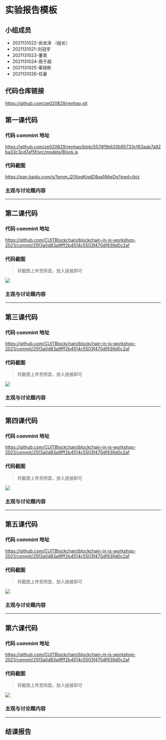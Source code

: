 # 实验报告模板

## 小组成员

- 2021131022-尚龙泽 （组长）
- 2021131021-刘冠宇
- 2021131023-董青
- 2021131024-周于超
- 2021131025-辜锐彬
- 2021131026-任豪


## 代码仓库链接

https://github.com/ze020829/renhao.git



## 第一课代码


### 代码 commint 地址

https://github.com/ze020829/renhao/blob/5574f9b620b95733cf63aab7a92ba33c3cd7af5f/src/models/Block.js

### 代码截图

https://pan.baidu.com/s/1gmm_Q1XpgKjqdD8aa5MwDg?pwd=tbjz

### 主观与讨论题内容

---


## 第二课代码


### 代码 commint 地址

https://github.com/CUITBlockchain/blockchain-in-js-workshop-2021/commit/25f3a0d83a9fff2b4514c5503f470df939d0c2af


### 代码截图

> 将截图上传至网盘，放入链接即可

![](链接)


### 主观与讨论题内容



---


## 第三课代码


### 代码 commint 地址

https://github.com/CUITBlockchain/blockchain-in-js-workshop-2021/commit/25f3a0d83a9fff2b4514c5503f470df939d0c2af


### 代码截图

> 将截图上传至网盘，放入链接即可

![](链接)


### 主观与讨论题内容



---




## 第四课代码


### 代码 commint 地址

https://github.com/CUITBlockchain/blockchain-in-js-workshop-2021/commit/25f3a0d83a9fff2b4514c5503f470df939d0c2af


### 代码截图

> 将截图上传至网盘，放入链接即可

![](链接)


### 主观与讨论题内容



---




## 第五课代码


### 代码 commint 地址

https://github.com/CUITBlockchain/blockchain-in-js-workshop-2021/commit/25f3a0d83a9fff2b4514c5503f470df939d0c2af


### 代码截图

> 将截图上传至网盘，放入链接即可

![](链接)


### 主观与讨论题内容



---




## 第六课代码


### 代码 commint 地址

https://github.com/CUITBlockchain/blockchain-in-js-workshop-2021/commit/25f3a0d83a9fff2b4514c5503f470df939d0c2af


### 代码截图

> 将截图上传至网盘，放入链接即可

![](图片链接放这里)


### 主观与讨论题内容



---


## 结课报告





